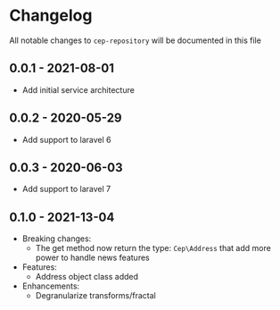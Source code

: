 # Changelog

All notable changes to `cep-repository` will be documented in this file

## 0.0.1 - 2021-08-01

- Add initial service architecture

## 0.0.2 - 2020-05-29

- Add support to laravel 6

## 0.0.3 - 2020-06-03

- Add support to laravel 7

## 0.1.0 - 2021-13-04

- Breaking changes:
  * The get method now return the type:
    `Cep\Address`
    that add more power to handle news features
- Features:
   * Address object class added
- Enhancements:
   * Degranularize transforms/fractal
